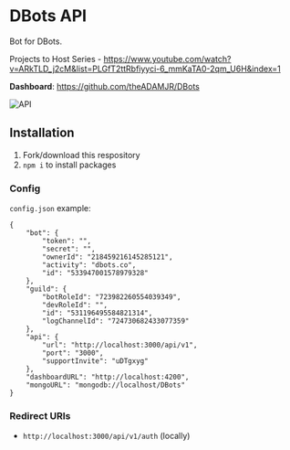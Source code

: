 # DBots API
Bot for DBots.

Projects to Host Series - https://www.youtube.com/watch?v=ARkTLD_j2cM&list=PLGfT2ttRbfiyyci-6_mmKaTA0-2qm_U6H&index=1

**Dashboard**: https://github.com/theADAMJR/DBots

![API](https://socialify.git.ci/DBots-co/API/image?description=1&descriptionEditable=API%20Routes%2FServer%20files%20for%20dbots.co&font=Source%20Code%20Pro&forks=1&issues=1&language=1&logo=https%3A%2F%2Favatars0.githubusercontent.com%2Fu%2F70011081%3Fs%3D200%26v%3D4&owner=1&pattern=Plus&pulls=1&stargazers=1&theme=Dark)

## Installation
1) Fork/download this respository
2) `npm i` to install packages

### Config
`config.json` example:
```
{
    "bot": {
        "token": "",
        "secret": "",
        "ownerId": "218459216145285121",
        "activity": "dbots.co",
        "id": "533947001578979328"
    },
    "guild": {
        "botRoleId": "723982260554039349",
        "devRoleId": "",
        "id": "531196495584821314",
        "logChannelId": "724730682433077359"
    },
    "api": {
        "url": "http://localhost:3000/api/v1",
        "port": "3000",
        "supportInvite": "uDTgxyg"
    },
    "dashboardURL": "http://localhost:4200",
    "mongoURL": "mongodb://localhost/DBots"
}
```

### Redirect URIs
- `http://localhost:3000/api/v1/auth` (locally)
